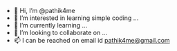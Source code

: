 - 👋 Hi, I’m @pathik4me
- 👀 I’m interested in learning simple coding ...
- 🌱 I’m currently learning ...
- 💞️ I’m looking to collaborate on ...
- 📫 I can be reached on email id pathik4me@gmail.com

<!---
pathik4me/pathik4me is a ✨ special ✨ repository because its `README.md` (this file) appears on your GitHub profile.
You can click the Preview link to take a look at your changes.
--->
